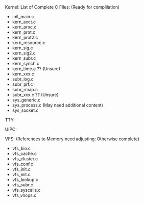 Kernel: List of Complete C Files: (Ready for complilation)

- init_main.c
- kern_acct.c
- kern_proc.c
- kern_prot.c
- kern_prot2.c
- kern_resource.c
- kern_sig.c
- kern_sig2.c
- kern_subr.c
- kern_synch.c
- kern_time.c ?? (Unsure)
- kern_xxx.c
- subr_log.c
- subr_prf.c
- subr_rmap.c
- subr_xxx.c ?? (Unsure)
- sys_generic.c
- sys_process.c (May need additional content)
- sys_socket.c

TTY:

UIPC:

VFS: (References to Memory need adjusting: Otherwise complete)
- vfs_bio.c
- vfs_cache.c
- vfs_cluster.c
- vfs_conf.c
- vfs_init.c
- vfs_init.c
- vfs_lookup.c
- vfs_subr.c
- vfs_syscalls.c
- vfs_vnops.c